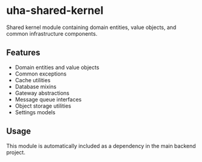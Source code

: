 # uha-shared-kernel

Shared kernel module containing domain entities, value objects, and common infrastructure components.

## Features

- Domain entities and value objects
- Common exceptions
- Cache utilities
- Database mixins
- Gateway abstractions
- Message queue interfaces
- Object storage utilities
- Settings models

## Usage

This module is automatically included as a dependency in the main backend project.
